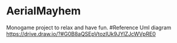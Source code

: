 # AerialMayhem
Monogame project to relax and have fun.
#Reference Uml diagram
https://drive.draw.io/?#G0B8aQSEpVtozIUk9JYlZJcWVpRE0
